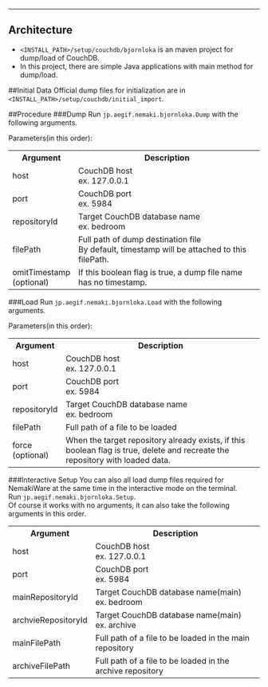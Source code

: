 ---

## Architecture 
* `<INSTALL_PATH>/setup/couchdb/bjornloka` is an maven project for dump/load of CouchDB.
* In this project, there are simple Java applications with main method for dump/load.

##Initial Data
Official dump files for initialization are in `<INSTALL_PATH>/setup/couchdb/initial_import`.

##Procedure
###Dump
Run `jp.aegif.nemaki.bjornloka.Dump` with the following arguments.  

Parameters(in this order):

<table>
<tr><th>Argument</th><th>Description</th></tr>
<tr><td>host</td><td>CouchDB host<br/>ex. 127.0.0.1</td></tr>
<tr><td>port</td><td>CouchDB port<br/>ex. 5984</td></tr>
<tr><td>repositoryId</td><td>Target CouchDB database name<br/>ex. bedroom</td></tr>
<tr><td>filePath</td><td>Full path of dump destination file<br/>By default, timestamp will be attached to this filePath.</td></tr>
<tr><td>omitTimestamp<br/>(optional)</td><td>If this boolean flag is true, a dump file name has no timestamp.</td></tr>
</table>

###Load
Run `jp.aegif.nemaki.bjornloka.Load` with the following arguments.  

Parameters(in this order):

<table>
<tr><th>Argument</th><th>Description</th></tr>
<tr><td>host</td><td>CouchDB host<br/>ex. 127.0.0.1</td></tr>
<tr><td>port</td><td>CouchDB port<br/>ex. 5984</td></tr>
<tr><td>repositoryId</td><td>Target CouchDB database name<br/>ex. bedroom</td></tr>
<tr><td>filePath</td><td>Full path of a file to be loaded<br/></td></tr>
<tr><td>force<br/>(optional)</td><td>When the target repository already exists, if this boolean flag is true, delete and recreate the repository with loaded data.</td></tr>
</table>

###Interactive Setup
You can also all load dump files required for NemakiWare at the same time in the interactive mode on the terminal.  
Run `jp.aegif.nemaki.bjornloka.Setup`.  
Of course it works with no arguments, it can also take the following arguments in this order.

<table>
<tr><th>Argument</th><th>Description</th></tr>
<tr><td>host</td><td>CouchDB host<br/>ex. 127.0.0.1</td></tr>
<tr><td>port</td><td>CouchDB port<br/>ex. 5984</td></tr>
<tr><td>mainRepositoryId</td><td>Target CouchDB database name(main)<br/>ex. bedroom</td></tr>
<tr><td>archvieRepositoryId</td><td>Target CouchDB database name(main)<br/>ex. archive</td></tr>
<tr><td>mainFilePath</td><td>Full path of a file to be loaded in the main repository<br/></td></tr>
<tr><td>archiveFilePath</td><td>Full path of a file to be loaded in the archive repository<br/></td></tr>
</table>

